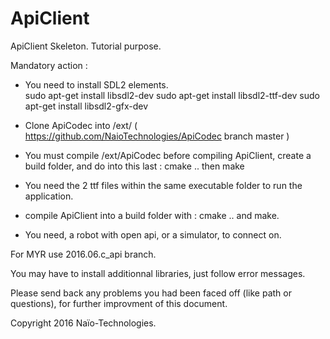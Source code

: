 # ApiClient
ApiClient Skeleton. Tutorial purpose.

Mandatory action :

- You need to install SDL2 elements.  
    sudo apt-get install libsdl2-dev
    sudo apt-get install libsdl2-ttf-dev
    sudo apt-get install libsdl2-gfx-dev

- Clone ApiCodec into /ext/   ( https://github.com/NaioTechnologies/ApiCodec branch master )
- You must compile /ext/ApiCodec before compiling ApiClient, create a build folder, and do into this last : cmake .. then make
- You need the 2 ttf files within the same executable folder to run the application.
- compile ApiClient into a build folder with : cmake ..  and make.
- You need, a robot with open api, or a simulator, to connect on.

For MYR use 2016.06.c_api branch.

You may have to install additionnal libraries, just follow error messages.


Please send back any problems you had been faced off (like path or questions), for further improvment of this document.


Copyright 2016 Naïo-Technologies.


